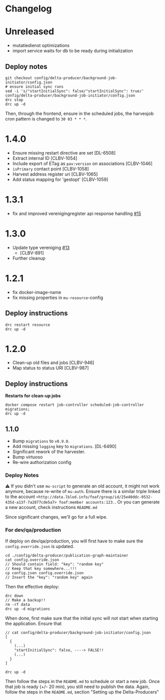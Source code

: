 # Changelog

# Unreleased

- mutatiedienst optimizations
- import service waits for db to be ready during initialization

## Deploy notes

```
git checkout config/delta-producer/background-job-initiator/config.json
# ensure initial sync runs
sed -i 's/"startInitialSync": false/"startInitialSync": true/' config/delta-producer/background-job-initiator/config.json
drc stop
drc up -d
```

Then, through the frontend, ensure in the scheduled jobs, the harvesjob cron pattern is changed to `30 03 * * *`.

# 1.4.0

- Ensure missing restart directive are set [DL-6508]
- Extract internal ID [CLBV-1054]
- Include export of ETag as `pav:version` on associations [CLBV-1046]
- `isPrimary` contact point [CLBV-1058]
- Harvest address register uri [CLBV-1065]
- Add status mapping for 'gestopt' [CLBV-1059]

# 1.3.1

- fix and improved verenigingregister api response handling [#15](https://github.com/lblod/harvesting-verenigingen-scraper-service/pull/15)

# 1.3.0

- Update type vereniging [#13](https://github.com/lblod/app-verenigingen-loket-harvester/pull/13)
  - [CLBV-891]
- Further cleanup

# 1.2.1

- fix docker-image-name
- fix missing properties in `mu-resource`-config

## Deploy instructions

```
drc restart resource
drc up -d
```

# 1.2.0

- Clean-up old files and jobs [CLBV-946]
- Map status to status URI [CLBV-987]

## Deploy instructions

**Restarts for clean-up jobs**

```
docker compose restart job-controller scheduled-job-controller migrations;
drc up -d
```

## 1.1.0

- Bump `migrations` to `v0.9.0`.
- Add missing `logging` key to `migrations`. [DL-6490]
- Significant rework of the harvester.
- Bump virtuoso
- Re-wire authorization config

### Deploy Notes

:warning: If you didn't use `mu-script` to generate an old account, it might not work anymore, because re-write of `mu-auth`.
Ensure there is a similar triple linked to the account `<http://data.lblod.info/foaf/group/id/25e40ddc-0532-435d-a13f-7a2877cde5a7> foaf:member accounts:123.`.
Or you can generate a new account, check instructions `README.md`

Since significant changes, we'll go for a full wipe.

### For dev/qa/production

If deploy on dev/qa/production, you will first have to make sure the `config.override.json` is updated.

```
cd ./config/delta-producer/publication-graph-maintainer
cat config.override.json
// Should contain field: "key": "random key"
// Keep that key somewhere...!!!
cp config.json config.override.json
// Insert the "key": "random key" again
```

Then the effective deploy:

```
drc down
// Make a backup!!
rm -rf data
drc up -d migrations
```

When done, first make sure that the initial sync will not start when starting the application.
Ensure that

```
// cat config/delta-producer/background-job-initiator/config.json
[
  {
    (...)
    "startInitialSync": false, ----> FALSE!!
    (...)
  }
]

```

```
drc up -d
```

Then follow the steps in the `README.md` to schedule or start a new job.
Once that job is ready (+/- 20 min), you still need to publish the data.
Again, follow the steps in the `README.md`, section "Setting up the Delta-Producers"
